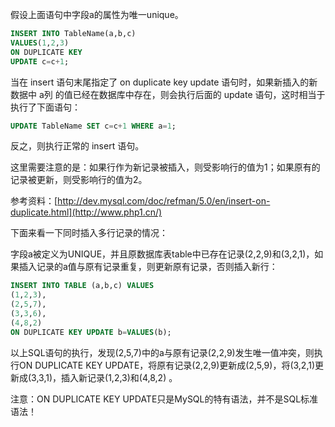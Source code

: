
假设上面语句中字段a的属性为唯一unique。
```sql
INSERT INTO TableName(a,b,c) 
VALUES(1,2,3)
ON DUPLICATE KEY
UPDATE c=c+1;
```


当在 insert 语句末尾指定了 on duplicate key update 语句时，如果新插入的新数据中 a列 的值已经在数据库中存在，则会执行后面的 update 语句，这时相当于执行了下面语句：
```sql
UPDATE TableName SET c=c+1 WHERE a=1;
```
反之，则执行正常的 insert 语句。

这里需要注意的是：如果行作为新记录被插入，则受影响行的值为1；如果原有的记录被更新，则受影响行的值为2。

参考资料：[http://dev.mysql.com/doc/refman/5.0/en/insert-on-duplicate.html](http://www.php1.cn/)

下面来看一下同时插入多行记录的情况：

字段a被定义为UNIQUE，并且原数据库表table中已存在记录(2,2,9)和(3,2,1)，如果插入记录的a值与原有记录重复，则更新原有记录，否则插入新行：
```sql
INSERT INTO TABLE (a,b,c) VALUES 
(1,2,3),
(2,5,7),
(3,3,6),
(4,8,2)
ON DUPLICATE KEY UPDATE b=VALUES(b);
```

以上SQL语句的执行，发现(2,5,7)中的a与原有记录(2,2,9)发生唯一值冲突，则执行ON DUPLICATE KEY UPDATE，将原有记录(2,2,9)更新成(2,5,9)，将(3,2,1)更新成(3,3,1)，插入新记录(1,2,3)和(4,8,2)  。
  
注意：ON DUPLICATE KEY UPDATE只是MySQL的特有语法，并不是SQL标准语法！